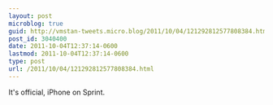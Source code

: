 ```yaml
---
layout: post
microblog: true
guid: http://vmstan-tweets.micro.blog/2011/10/04/121292812577808384.html
post_id: 3040400
date: 2011-10-04T12:37:14-0600
lastmod: 2011-10-04T12:37:14-0600
type: post
url: /2011/10/04/121292812577808384.html
---
```

It's official, iPhone on Sprint.
